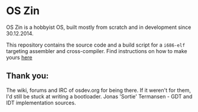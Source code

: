 # OS Zin
OS Zin is a hobbyist OS, built mostly from scratch and in development since 30.12.2014.

This repository contains the source code and a build script for a ```i686-elf``` targeting assembler and cross-compiler. Find instructions on how to make yours [here](http://wiki.osdev.org/GCC_Cross-Compiler)

## Thank you:
The wiki, forums and IRC of osdev.org for being there. If it weren't for them, I'd still be stuck at writing a bootloader.
Jonas 'Sortie' Termansen - GDT and IDT implementation sources.